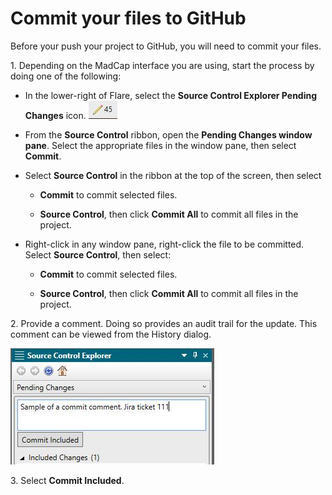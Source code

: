 ﻿<?xml version="1.0" encoding="utf-8"?>
<html xmlns:MadCap="http://www.madcapsoftware.com/Schemas/MadCap.xsd">
    <head>
    </head>
    <body>
        <h1>Commit your files to GitHub</h1>
        <p>Before your push your project to GitHub, you will need to commit your files.</p>
        <p>1. Depending on the MadCap interface you are using, start the process by doing one of the following:</p>
        <ul>
            <li>
                <p>In the lower-right of Flare, select the <b>Source Control Explorer Pending Changes</b> icon. <img src="../Resources/Images/sourcecontrol-icon.JPG" /></p>
            </li>
            <li>
                <p>From the <b>Source Control</b> ribbon, open the <b>Pending Changes window pane</b>. Select the appropriate files in the window pane, then select <b>Commit</b>.</p>
            </li>
            <li>
                <p>Select <b>Source Control</b> in the ribbon at the top of the screen, then select </p>
                <ul>
                    <li>
                        <p><b>Commit</b> to commit selected files. </p>
                    </li>
                    <li>
                        <p><b>Source Control</b>, then click <b>Commit All</b> to commit all files in the project.</p>
                    </li>
                </ul>
            </li>
            <li>
                <p>Right-click in any window pane, right-click the file to be committed. Select <b>Source Control</b>, then select:</p>
                <ul>
                    <li>
                        <p><b>Commit</b> to commit selected files. </p>
                    </li>
                    <li>
                        <p><b>Source Control</b>, then click <b>Commit All</b> to commit all files in the project.</p>
                    </li>
                </ul>
            </li>
        </ul>
        <p>2. Provide a comment. Doing so provides an audit trail for the update. This comment can be viewed from the History dialog.</p>
        <p>
            <img src="../Resources/Images/commit-comment.JPG" />
        </p>
        <p>3. Select <b>Commit Included</b>.</p>
    </body>
</html>
